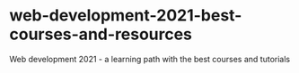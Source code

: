 # web-development-2021-best-courses-and-resources
Web development 2021 - a learning path with the best courses and tutorials
